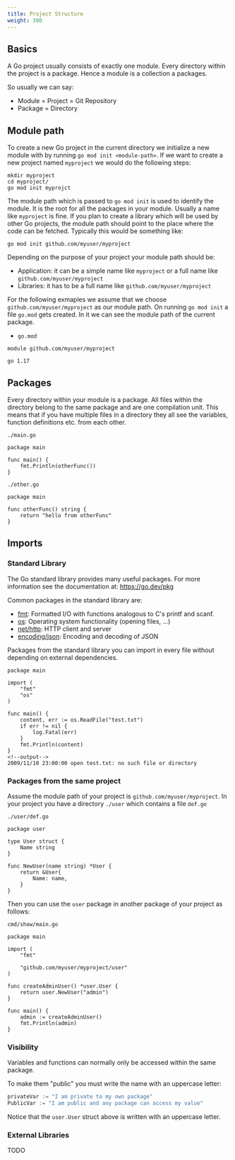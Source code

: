 ```yaml
---
title: Project Structure
weight: 300
---
```



## Basics

A Go project usually consists of exactly one module.
Every directory within the project is a package.
Hence a module is a collection a packages.

So usually we can say:

* Module = Project = Git Repository
* Package = Directory


## Module path

To create a new Go project in the current directory we initialize a new module with by running `go mod init <module-path>`.
If we want to create a new project named `myproject` we would do the following steps:

```
mkdir myproject
cd myproject/
go mod init myprojct
```

The module path which is passed to `go mod init` is used to identify the module. It is the root for all the packages in your module.
Usually a name like `myproject` is fine.
If you plan to create a library which will be used by other Go projects, the module path should point to the place where the code can be fetched.
Typically this would be something like:

```
go mod init github.com/myuser/myproject
```

Depending on the purpose of your project your module path should be:

* Application: it can be a simple name like `myproject` or a full name like `github.com/myuser/myproject`
* Libraries: it has to be a full name like `github.com/myuser/myproject`

For the following exmaples we assume that we choose `github.com/myuser/myproject` as our module path.
On running `go mod init` a file `go.mod` gets created. In it we can see the module path of the current package.

* `go.mod`

```
module github.com/myuser/myproject

go 1.17
```


## Packages

Every directory within your module is a package.
All files within the directory belong to the same package and are one compilation unit.
This means that if you have multiple files in a directory they all see the variables, function definitions etc. from each other.

`./main.go`
```golang {playground=false}
package main

func main() {
	fmt.Println(otherFunc())
}

```

`./other.go`
```golang {playground=false}
package main

func otherFunc() string {
	return "hello from otherFunc"
}
```


## Imports


### Standard Library

The Go standard library provides many useful packages. For more information see the documentation at: https://go.dev/pkg

Common packages in the standard library are:

* [fmt](https://pkg.go.dev/fmt): Formatted I/O with functions analogous to C's printf and scanf.
* [os](https://pkg.go.dev/os):  Operating system functionality (opening files, ...)
* [net/http](https://pkg.go.dev/net/http): HTTP client and server
* [encoding/json](https://pkg.go.dev/encoding/json): Encoding and decoding of JSON

Packages from the standard library you can import in every file without depending on external dependencies.

```golang
package main

import (
	"fmt"
	"os"
)

func main() {
	content, err := os.ReadFile("test.txt")
	if err != nil {
		log.Fatal(err)
	}
	fmt.Println(content)
}
<!--output-->
2009/11/10 23:00:00 open test.txt: no such file or directory
```


### Packages from the same project

Assume the module path of your project is `github.com/myuser/myproject`.
In your project you have a directory `./user` which contains a file `def.go`

`./user/def.go`
```golang
package user

type User struct {
	Name string
}

func NewUser(name string) *User {
	return &User{
		Name: name,
	}
}
```

Then you can use the `user` package in another package of your project as follows:

`cmd/show/main.go`
```golang {playground=false}
package main

import (
	"fmt"

	"github.com/myuser/myproject/user"
)

func createAdminUser() *user.User {
	return user.NewUser("admin")
}

func main() {
	admin := createAdminUser()
	fmt.Println(admin)
}
```


### Visibility

Variables and functions can normally only be accessed within the same package.

To make them "public" you must write the name with an uppercase letter:

```go
privateVar := "I am private to my own package"
PublicVar := "I am public and any package can access my value"
```

Notice that the `user.User` struct above is written with an uppercase letter.


### External Libraries

TODO
